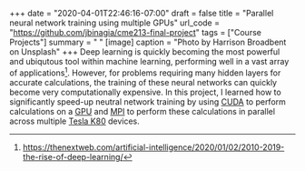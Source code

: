 +++
date = "2020-04-01T22:46:16-07:00"
draft = false
title = "Parallel neural network training using multiple GPUs"
url_code = "https://github.com/jbinagia/cme213-final-project"
tags = ["Course Projects"]
summary = " "
[image]
  caption = "Photo by Harrison Broadbent on Unsplash"
+++
Deep learning is quickly becoming the most powerful and ubiqutous tool within machine learning, performing well in a vast array of applications[^1]. However, for problems requiring many hidden layers for accurate calculations, the training of these neural networks can quickly become very computationally expensive. In this project, I learned how to significantly speed-up neutral network training by using [CUDA](https://en.wikipedia.org/wiki/CUDA?oldformat=true) to perform calculations on a [GPU](https://en.wikipedia.org/wiki/Graphics_processing_unit?oldformat=true) and [MPI](https://en.wikipedia.org/wiki/Message_Passing_Interface?oldformat=true) to perform these calculations in parallel across multiple [Tesla K80](https://en.wikipedia.org/wiki/Nvidia_Tesla?oldformat=true) devices.

[^1]: https://thenextweb.com/artificial-intelligence/2020/01/02/2010-2019-the-rise-of-deep-learning/
